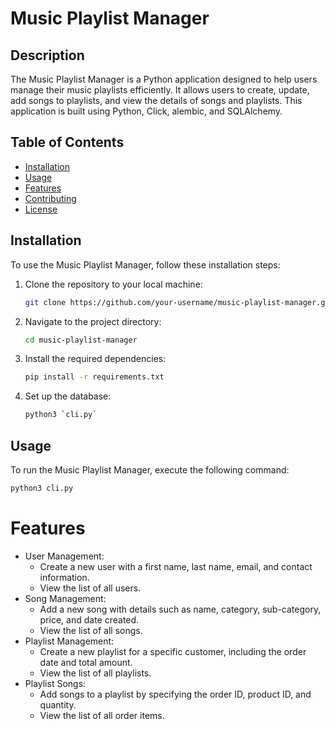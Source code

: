 # Music Playlist Manager

## Description

The Music Playlist Manager is a Python application designed to help users manage their music playlists efficiently. It allows users to create, update, add songs to playlists, and view the details of songs and playlists. This application is built using Python, Click, alembic, and SQLAlchemy.

## Table of Contents

- [Installation](#installation)
- [Usage](#usage)
- [Features](#features)
- [Contributing](#contributing)
- [License](#license)

## Installation

To use the Music Playlist Manager, follow these installation steps:

1. Clone the repository to your local machine:

    ```bash
    git clone https://github.com/your-username/music-playlist-manager.git
    ```

2. Navigate to the project directory:

    ```bash
    cd music-playlist-manager
    ```

3. Install the required dependencies:

    ```bash
    pip install -r requirements.txt
    ```

4. Set up the database:

    ```bash
    python3 `cli.py`
    ```

## Usage

To run the Music Playlist Manager, execute the following command:

```bash
python3 cli.py
```
# Features
- User Management:
    - Create a new user with a first name, last name, email, and contact information.
    - View the list of all users.
- Song Management:
    - Add a new song with details such as name, category, sub-category, price, and date created.
    - View the list of all songs.
- Playlist Management:
    - Create a new playlist for a specific customer, including the order date and total amount.
    - View the list of all playlists.
- Playlist Songs:
    - Add songs to a playlist by specifying the order ID, product ID, and quantity.
    - View the list of all order items.